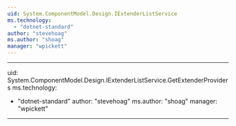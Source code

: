 ```yaml
---
uid: System.ComponentModel.Design.IExtenderListService
ms.technology: 
  - "dotnet-standard"
author: "stevehoag"
ms.author: "shoag"
manager: "wpickett"
---
```


---
uid: System.ComponentModel.Design.IExtenderListService.GetExtenderProviders
ms.technology: 
  - "dotnet-standard"
author: "stevehoag"
ms.author: "shoag"
manager: "wpickett"
---
